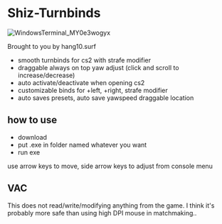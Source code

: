 # Shiz-Turnbinds
![WindowsTerminal_MY0e3wogyx](https://github.com/user-attachments/assets/2fd4dec8-7823-4a61-a4e1-182ae8cc1157)

Brought to you by hang10.surf
- smooth turnbinds for cs2 with strafe modifier
- draggable always on top yaw adjust (click and scroll to increase/decrease)
- auto activate/deactivate when opening cs2
- customizable binds for +left, +right, strafe modifier
- auto saves presets, auto save yawspeed draggable location

## how to use
- download
- put .exe in folder named whatever you want
- run exe

use arrow keys to move, side arrow keys to adjust from console menu

## VAC
This does not read/write/modifying anything from the game. I think it's probably more safe than using high DPI mouse in matchmaking..

